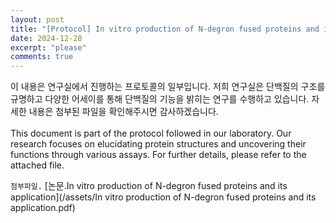 ```yaml
---
layout: post
title: "[Protocol] In vitro production of N-degron fused proteins and its application "
date: 2024-12-28
excerpt: "please"
comments: true
---
```


이 내용은 연구실에서 진행하는 프로토콜의 일부입니다. 저희 연구실은 단백질의 구조를 규명하고 다양한 어세이를 통해 단백질의 기능을 밝히는 연구를 수행하고 있습니다. 자세한 내용은 첨부된 파일을 확인해주시면 감사하겠습니다.<br/>
<br/>
This document is part of the protocol followed in our laboratory. Our research focuses on elucidating protein structures and uncovering their functions through various assays. For further details, please refer to the attached file.<br/>

`첨부파일.` [논문.In vitro production of N-degron fused proteins and its application](/assets/In vitro production of N-degron fused proteins and its application.pdf)
